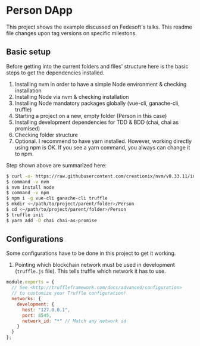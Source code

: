 # Person DApp

This project shows the example discussed on Fedesoft's talks. This readme file changes upon tag versions on specific milestons.

## Basic setup

Before getting into the current folders and files' structure here is the basic steps to get the dependencies installed.

1. Installing nvm in order to have a simple Node environment & checking installation
2. Installing Node via nvm & checking installation
3. Installing Node mandatory packages globally (vue-cli, ganache-cli, truffle)
4. Starting a project on a new, empty folder (Person in this case)
5. Installing development dependencies for TDD & BDD (chai, chai as promised)
6. Checking folder structure
7. Optional. I recommend to have yarn installed. However, working directly using npm is OK. If you see a yarn command, you always can change it to npm.

Step shown above are summarized here:

```bash
$ curl -o- https://raw.githubusercontent.com/creationix/nvm/v0.33.11/install.sh | bash
$ command -v nvm
$ nvm install node
$ command -v npm
$ npm i -g vue-cli ganache-cli truffle
$ mkdir <~/path/to/project/parent/folder>/Person
$ cd <~/path/to/project/parent/folder>/Person
$ truffle init
$ yarn add -D chai chai-as-promise
```

## Configurations

Some configurations have to be done in this project to get it working.

1. Pointing which blockchain network must be used in development (`truffle.js` file).
This tells truffle which network it has to use.
```JavaScript
module.exports = {
  // See <http://truffleframework.com/docs/advanced/configuration>
  // to customize your Truffle configuration!
  networks: {
    development: {
      host: "127.0.0.1",
      port: 8545,
      network_id: "*" // Match any network id
    }
  }
};
```
